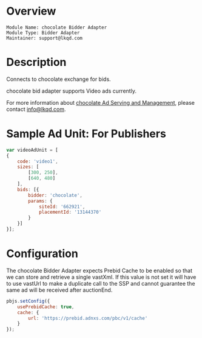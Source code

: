 # Overview

```
Module Name: chocolate Bidder Adapter
Module Type: Bidder Adapter
Maintainer: support@lkqd.com
```

# Description

Connects to chocolate exchange for bids.

chocolate bid adapter supports Video ads currently.

For more information about [chocolate Ad Serving and Management](http://www.lkqd.com/ad-serving-and-management/), please contact [info@lkqd.com](info@lkqd.com).

# Sample Ad Unit: For Publishers
```javascript
var videoAdUnit = [
{
    code: 'video1',
    sizes: [
        [300, 250],
        [640, 480]
    ],
    bids: [{
        bidder: 'chocolate',
        params: {
            siteId: '662921',
            placementId: '13144370'
        }
    }]
}];
```

# Configuration

The chocolate Bidder Adapter expects Prebid Cache to be enabled so that we can store and retrieve a single vastXml. If this value is not set it will have to use vastUrl to make a duplicate call to the SSP and cannot guarantee the same ad will be received after auctionEnd.

```javascript
pbjs.setConfig({
    usePrebidCache: true,
    cache: {
        url: 'https://prebid.adnxs.com/pbc/v1/cache'
    }
});
```
